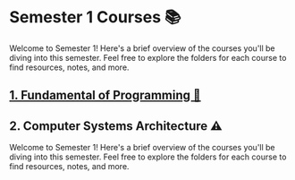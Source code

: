 # Semester 1 Courses 📚

Welcome to Semester 1! Here's a brief overview of the courses you'll be diving into this semester. Feel free to explore the folders for each course to find resources, notes, and more.

## [1. Fundamental of Programming 🐍]()

## 2. Computer Systems Architecture ⚠

Welcome to Semester 1! Here's a brief overview of the courses you'll be diving into this semester. Feel free to explore the folders for each course to find resources, notes, and more.

